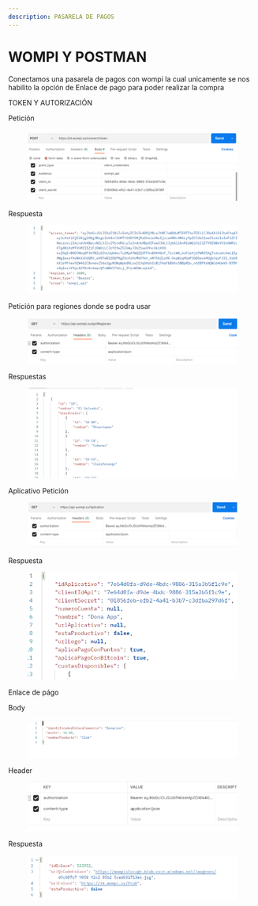 ```yaml
---
description: PASARELA DE PAGOS
---
```


# WOMPI Y POSTMAN

Conectamos una pasarela de pagos con wompi la cual unicamente se nos habilito la opción de Enlace de pago para poder realizar la compra ​ ​&#x20;

TOKEN Y AUTORIZACIÓN

Petición ​ ​&#x20;

<figure><img src=".gitbook/assets/image (3).png" alt=""><figcaption></figcaption></figure>

Respuesta ​ ​&#x20;

<figure><img src=".gitbook/assets/image (9).png" alt=""><figcaption></figcaption></figure>

Petición para regiones donde se podra usar

<figure><img src=".gitbook/assets/image (6).png" alt=""><figcaption></figcaption></figure>

Respuestas

<figure><img src=".gitbook/assets/image (7).png" alt=""><figcaption></figcaption></figure>

Aplicativo Petición

<figure><img src=".gitbook/assets/image (4).png" alt=""><figcaption></figcaption></figure>

Respuesta

<figure><img src=".gitbook/assets/image (5).png" alt=""><figcaption></figcaption></figure>

Enlace de págo

Body

<figure><img src=".gitbook/assets/image (2).png" alt=""><figcaption></figcaption></figure>

Header

<figure><img src=".gitbook/assets/image (1).png" alt=""><figcaption></figcaption></figure>

Respuesta

<figure><img src=".gitbook/assets/image.png" alt=""><figcaption></figcaption></figure>
